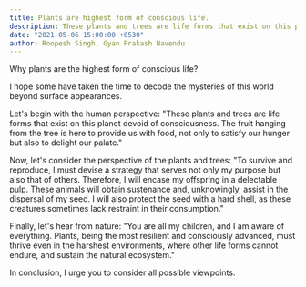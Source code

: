 ```yaml
---
title: Plants are highest form of conscious life.
description: These plants and trees are life forms that exist on this planet devoid of consciousness. The fruit hanging from the tree is here to provide us with food, not only to satisfy our hunger but also to delight our palate.
date: "2021-05-06 15:00:00 +0530"
author: Roopesh Singh, Gyan Prakash Navendu
---
```

Why plants are the highest form of conscious life?

I hope some have taken the time to decode the mysteries of this world beyond surface appearances.

Let's begin with the human perspective: "These plants and trees are life forms that exist on this planet devoid of consciousness. The fruit hanging from the tree is here to provide us with food, not only to satisfy our hunger but also to delight our palate."

Now, let's consider the perspective of the plants and trees: "To survive and reproduce, I must devise a strategy that serves not only my purpose but also that of others. Therefore, I will encase my offspring in a delectable pulp. These animals will obtain sustenance and, unknowingly, assist in the dispersal of my seed. I will also protect the seed with a hard shell, as these creatures sometimes lack restraint in their consumption."

Finally, let's hear from nature: "You are all my children, and I am aware of everything. Plants, being the most resilient and consciously advanced, must thrive even in the harshest environments, where other life forms cannot endure, and sustain the natural ecosystem."

In conclusion, I urge you to consider all possible viewpoints.